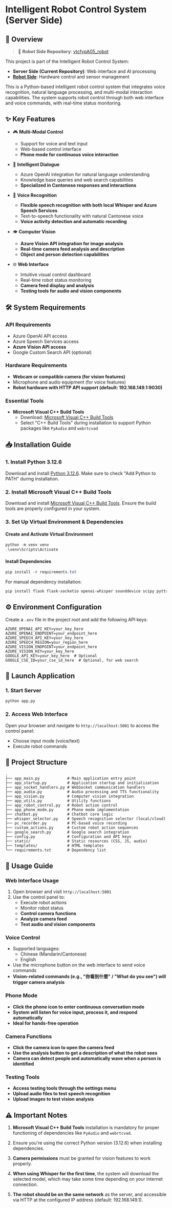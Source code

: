 # Intelligent Robot Control System (Server Side)

## 🤖 Overview

> 🔗 **Robot Side Repository**: [vtcfypA05_robot](https://github.com/Ash0Lam/vtcfypA05-Robot)

This project is part of the Intelligent Robot Control System:
- **Server Side (Current Repository)**: Web interface and AI processing
- **[Robot Side](https://github.com/Ash0Lam/vtcfypA05-Robot)**: Hardware control and sensor management
  
This is a Python-based intelligent robot control system that integrates voice recognition, natural language processing, and multi-modal interaction capabilities. The system supports robot control through both web interface and voice commands, with real-time status monitoring.

## ✨ Key Features

- 🎮 **Multi-Modal Control**
  - Support for voice and text input
  - Web-based control interface
  - **Phone mode for continuous voice interaction**

- 🧠 **Intelligent Dialogue**
  - Azure OpenAI integration for natural language understanding
  - Knowledge base queries and web search capabilities
  - **Specialized in Cantonese responses and interactions**

- 🎤 **Voice Recognition**
  - **Flexible speech recognition with both local Whisper and Azure Speech Services**
  - Text-to-speech functionality with natural Cantonese voice
  - **Voice activity detection and automatic recording**

- 👁️ **Computer Vision**
  - **Azure Vision API integration for image analysis**
  - **Real-time camera feed analysis and description**
  - **Object and person detection capabilities**

- 🌐 **Web Interface**
  - Intuitive visual control dashboard
  - Real-time robot status monitoring
  - **Camera feed display and analysis**
  - **Testing tools for audio and vision components**

## 🛠 System Requirements

### API Requirements
- Azure OpenAI API access
- Azure Speech Services access
- **Azure Vision API access**
- Google Custom Search API (optional)

### Hardware Requirements
- **Webcam or compatible camera (for vision features)**
- Microphone and audio equipment (for voice features)
- **Robot hardware with HTTP API support (default: 192.168.149.1:9030)**

### Essential Tools
- **Microsoft Visual C++ Build Tools**
  - Download: [Microsoft Visual C++ Build Tools](https://visualstudio.microsoft.com/visual-cpp-build-tools/)
  - Select "C++ Build Tools" during installation to support Python packages like `PyAudio` and `webrtcvad`

## 📥 Installation Guide

### 1. Install Python 3.12.6
Download and install [Python 3.12.6](https://www.python.org/downloads/release/python-3126/). Make sure to check "Add Python to PATH" during installation.

### 2. Install Microsoft Visual C++ Build Tools
Download and install [Microsoft Visual C++ Build Tools](https://visualstudio.microsoft.com/visual-cpp-build-tools/). Ensure the build tools are properly configured in your system.

### 3. Set Up Virtual Environment & Dependencies

#### Create and Activate Virtual Environment
```powershell
python -m venv venv
.\venv\Scripts\Activate
```

#### Install Dependencies
```powershell
pip install -r requirements.txt
```

For manual dependency installation:
```powershell
pip install flask flask-socketio openai-whisper sounddevice scipy pyttsx3 pyaudio webrtcvad pydub azure-cognitiveservices-speech langchain langchain-core langchain-openai openai python-dotenv pygame azure-core
```

## ⚙️ Environment Configuration

Create a `.env` file in the project root and add the following API keys:
```plaintext
AZURE_OPENAI_API_KEY=your_key_here
AZURE_OPENAI_ENDPOINT=your_endpoint_here
AZURE_SPEECH_API_KEY=your_key_here
AZURE_SPEECH_REGION=your_region_here
AZURE_VISION_ENDPOINT=your_endpoint_here
AZURE_VISION_KEY=your_key_here
GOOGLE_API_KEY=your_key_here  # Optional
GOOGLE_CSE_ID=your_cse_id_here  # Optional, for web search
```

## 🚀 Launch Application

### 1. Start Server
```bash
python app.py
```

### 2. Access Web Interface
Open your browser and navigate to `http://localhost:5001` to access the control panel:
- Choose input mode (voice/text)
- Execute robot commands

## 📁 Project Structure
```plaintext
.
├── app_main.py            # Main application entry point
├── app_startup.py         # Application startup and initialization
├── app_socket_handlers.py # WebSocket communication handlers
├── app_audio.py           # Audio processing and TTS functionality
├── app_vision.py          # Computer vision integration
├── app_utils.py           # Utility functions
├── app_robot_control.py   # Robot action control
├── app_phone_mode.py      # Phone mode implementation
├── chatbot.py             # Chatbot core logic
├── whisper_selector.py    # Speech recognition selector (local/cloud)
├── pc_recorder.py         # PC-based voice recording
├── custom_actions.py      # Custom robot action sequences
├── google_search.py       # Google search integration
├── config.py              # Configuration and API keys
├── static/                # Static resources (CSS, JS, audio)
├── templates/             # HTML templates
└── requirements.txt       # Dependency list
```

## 📖 Usage Guide

### Web Interface Usage
1. Open browser and visit `http://localhost:5001`
2. Use the control panel to:
   - Execute robot actions
   - Monitor robot status
   - **Control camera functions**
   - **Analyze camera feed**
   - **Test audio and vision components**

### Voice Control
- Supported languages:
  - Chinese (Mandarin/Cantonese)
  - English
- Use the microphone button on the web interface to send voice commands
- **Vision-related commands (e.g., "你看到什麼" / "What do you see") will trigger camera analysis**

### **Phone Mode**
- **Click the phone icon to enter continuous conversation mode**
- **System will listen for voice input, process it, and respond automatically**
- **Ideal for hands-free operation**

### **Camera Functions**
- **Click the camera icon to open the camera feed**
- **Use the analysis button to get a description of what the robot sees**
- **Camera can detect people and automatically wave when a person is identified**

### **Testing Tools**
- **Access testing tools through the settings menu**
- **Upload audio files to test speech recognition**
- **Upload images to test vision analysis**

## ⚠️ Important Notes

1. **Microsoft Visual C++ Build Tools** installation is mandatory for proper functioning of dependencies like `PyAudio` and `webrtcvad`.

2. Ensure you're using the correct Python version (3.12.6) when installing dependencies.

3. **Camera permissions** must be granted for vision features to work properly.

4. **When using Whisper for the first time**, the system will download the selected model, which may take some time depending on your internet connection.

5. **The robot should be on the same network** as the server, and accessible via HTTP at the configured IP address (default: 192.168.149.1).

